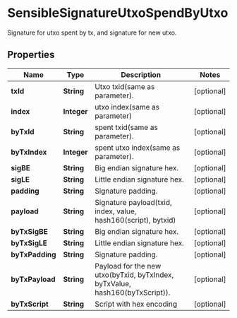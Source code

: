 

# SensibleSignatureUtxoSpendByUtxo

Signature for utxo spent by tx, and signature for new utxo.
## Properties

Name | Type | Description | Notes
------------ | ------------- | ------------- | -------------
**txId** | **String** | Utxo txid(same as parameter). |  [optional]
**index** | **Integer** | utxo index(same as parameter) |  [optional]
**byTxId** | **String** | spent txid(same as parameter). |  [optional]
**byTxIndex** | **Integer** | spent utxo index(same as parameter). |  [optional]
**sigBE** | **String** | Big endian signature hex. |  [optional]
**sigLE** | **String** | Little endian signature hex. |  [optional]
**padding** | **String** | Signature padding. |  [optional]
**payload** | **String** | Signature payload(txid, index, value, hash160(script), bytxid) |  [optional]
**byTxSigBE** | **String** | Big endian signature hex. |  [optional]
**byTxSigLE** | **String** | Little endian signature hex. |  [optional]
**byTxPadding** | **String** | Signature padding. |  [optional]
**byTxPayload** | **String** | Payload for the new utxo(byTxid, byTxIndex, byTxValue, hash160(byTxScript)). |  [optional]
**byTxScript** | **String** | Script with hex encoding |  [optional]



